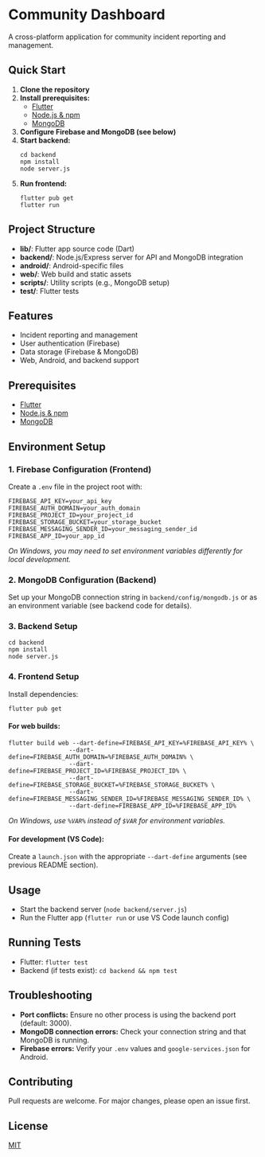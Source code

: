 # Community Dashboard

A cross-platform application for community incident reporting and management.

## Quick Start

1. **Clone the repository**
2. **Install prerequisites:**
   - [Flutter](https://flutter.dev/docs/get-started/install)
   - [Node.js & npm](https://nodejs.org/)
   - [MongoDB](https://www.mongodb.com/)
3. **Configure Firebase and MongoDB (see below)**
4. **Start backend:**
   ```
   cd backend
   npm install
   node server.js
   ```
5. **Run frontend:**
   ```
   flutter pub get
   flutter run
   ```

## Project Structure

- **lib/**: Flutter app source code (Dart)
- **backend/**: Node.js/Express server for API and MongoDB integration
- **android/**: Android-specific files
- **web/**: Web build and static assets
- **scripts/**: Utility scripts (e.g., MongoDB setup)
- **test/**: Flutter tests

## Features
- Incident reporting and management
- User authentication (Firebase)
- Data storage (Firebase & MongoDB)
- Web, Android, and backend support

## Prerequisites
- [Flutter](https://flutter.dev/docs/get-started/install)
- [Node.js & npm](https://nodejs.org/)
- [MongoDB](https://www.mongodb.com/)

## Environment Setup

### 1. Firebase Configuration (Frontend)
Create a `.env` file in the project root with:
```
FIREBASE_API_KEY=your_api_key
FIREBASE_AUTH_DOMAIN=your_auth_domain
FIREBASE_PROJECT_ID=your_project_id
FIREBASE_STORAGE_BUCKET=your_storage_bucket
FIREBASE_MESSAGING_SENDER_ID=your_messaging_sender_id
FIREBASE_APP_ID=your_app_id
```
*On Windows, you may need to set environment variables differently for local development.*

### 2. MongoDB Configuration (Backend)
Set up your MongoDB connection string in `backend/config/mongodb.js` or as an environment variable (see backend code for details).

### 3. Backend Setup
```
cd backend
npm install
node server.js
```

### 4. Frontend Setup
Install dependencies:
```
flutter pub get
```

#### For web builds:
```
flutter build web --dart-define=FIREBASE_API_KEY=%FIREBASE_API_KEY% \
                 --dart-define=FIREBASE_AUTH_DOMAIN=%FIREBASE_AUTH_DOMAIN% \
                 --dart-define=FIREBASE_PROJECT_ID=%FIREBASE_PROJECT_ID% \
                 --dart-define=FIREBASE_STORAGE_BUCKET=%FIREBASE_STORAGE_BUCKET% \
                 --dart-define=FIREBASE_MESSAGING_SENDER_ID=%FIREBASE_MESSAGING_SENDER_ID% \
                 --dart-define=FIREBASE_APP_ID=%FIREBASE_APP_ID%
```
*On Windows, use `%VAR%` instead of `$VAR` for environment variables.*

#### For development (VS Code):
Create a `launch.json` with the appropriate `--dart-define` arguments (see previous README section).

## Usage
- Start the backend server (`node backend/server.js`)
- Run the Flutter app (`flutter run` or use VS Code launch config)

## Running Tests
- Flutter: `flutter test`
- Backend (if tests exist): `cd backend && npm test`

## Troubleshooting
- **Port conflicts:** Ensure no other process is using the backend port (default: 3000).
- **MongoDB connection errors:** Check your connection string and that MongoDB is running.
- **Firebase errors:** Verify your `.env` values and `google-services.json` for Android.

## Contributing
Pull requests are welcome. For major changes, please open an issue first.

## License
[MIT](LICENSE)
